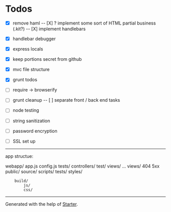 # Todos

- [X] remove haml
-- [X] ? implement some sort of HTML partial business (.kit?)
-- [X] implement handlebars
- [X] handlebar debugger
- [X] express locals
- [X] keep portions secret from github
- [X] mvc file structure
- [X] grunt todos

- [ ] require -> browserify
- [ ] grunt cleanup
-- [ ] separate front / back end tasks
- [ ] node testing
- [ ] string sanitization
- [ ] password encryption
- [ ] SSL set up

***

app structue:

webapp/
	app.js
	config.js
	tests/
	controllers/
		test/
			views/
		...
	views/
		404
		5xx
	public/
		source/
			scripts/
				tests/
			styles/

		build/
			js/
			css/

***

Generated with the help of [Starter](https://github.com/zachwolf/Starter).